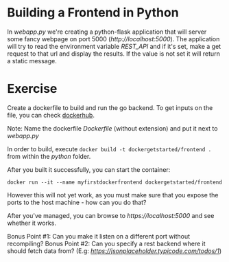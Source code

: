 # Building a Frontend in Python

In *webapp.py* we're creating a python-flask application that will server some fancy webpage on port 5000 (*http://localhost:5000*).
The application will try to read the environment variable *REST_API* and if it's set, make a get request to that url and display the results.
If the value is not set it will return a static message.

# Exercise
Create a dockerfile to build and run the go backend.
To get inputs on the file, you can check [dockerhub](https://hub.docker.com/_/python).

Note: Name the dockerfile *Dockerfile* (without extension) and put it next to *webapp.py*

In order to build, execute `docker build -t dockergetstarted/frontend .` from within the *python* folder.

After you built it successfully, you can start the container:

`docker run --it --name myfirstdockerfrontend dockergetstarted/frontend`

However this will not yet work, as you must make sure that you expose the ports to the host machine - how can you do that?

After you've managed, you can browse to *https://localhost:5000* and see whether it works.

Bonus Point #1: Can you make it listen on a different port without recompiling?
Bonus Point #2: Can you specify a rest backend where it should fetch data from? (E.g: *https://jsonplaceholder.typicode.com/todos/1*)